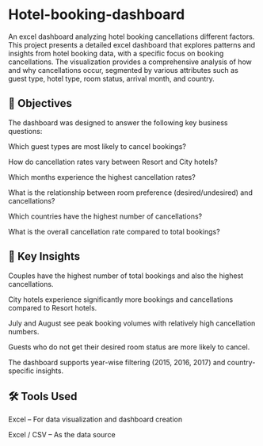 # Hotel-booking-dashboard
An excel dashboard analyzing hotel booking cancellations different factors.
This project presents a detailed excel dashboard that explores patterns and insights from hotel booking data, with a specific focus on booking cancellations. The visualization provides a comprehensive analysis of how and why cancellations occur, segmented by various attributes such as guest type, hotel type, room status, arrival month, and country.

## 🚀 Objectives
The dashboard was designed to answer the following key business questions:

Which guest types are most likely to cancel bookings?

How do cancellation rates vary between Resort and City hotels?

Which months experience the highest cancellation rates?

What is the relationship between room preference (desired/undesired) and cancellations?

Which countries have the highest number of cancellations?

What is the overall cancellation rate compared to total bookings?

## 📌 Key Insights
Couples have the highest number of total bookings and also the highest cancellations.

City hotels experience significantly more bookings and cancellations compared to Resort hotels.

July and August see peak booking volumes with relatively high cancellation numbers.

Guests who do not get their desired room status are more likely to cancel.

The dashboard supports year-wise filtering (2015, 2016, 2017) and country-specific insights.

## 🛠️ Tools Used
Excel – For data visualization and dashboard creation

Excel / CSV – As the data source
